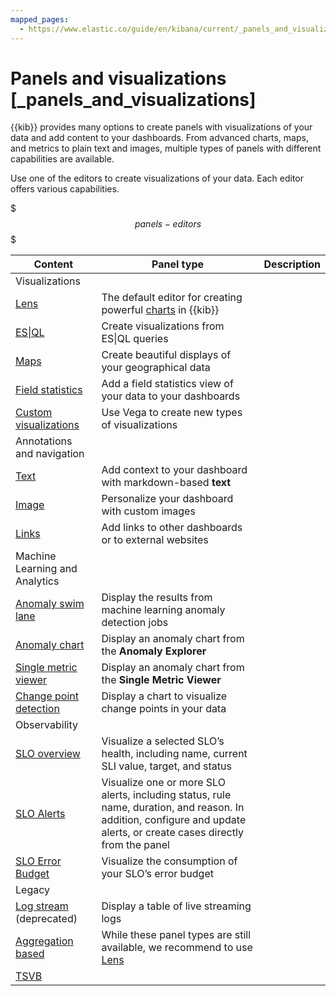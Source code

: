 ```yaml
---
mapped_pages:
  - https://www.elastic.co/guide/en/kibana/current/_panels_and_visualizations.html
---
```


# Panels and visualizations [_panels_and_visualizations]

{{kib}} provides many options to create panels with visualizations of your data and add content to your dashboards. From advanced charts, maps, and metrics to plain text and images, multiple types of panels with different capabilities are available.

Use one of the editors to create visualizations of your data. Each editor offers various capabilities.

$$$panels-editors$$$

| **Content** | **Panel type** | **Description** |
| --- | --- | --- |
| Visualizations | |  |
| [Lens](visualize/lens.md) | The default editor for creating powerful [charts](visualize/supported-chart-types.md) in {{kib}} |
| [ES&#124;QL](https://www.elastic.co/guide/en/elasticsearch/reference/current/esql-kibana.md) | Create visualizations from ES&#124;QL queries |
| [Maps](visualize/maps.md) | Create beautiful displays of your geographical data |
| [Field statistics](visualize/field-statistics.md) | Add a field statistics view of your data to your dashboards |
| [Custom visualizations](visualize/custom-visualizations-with-vega.md) | Use Vega to create new types of visualizations |
| Annotations and navigation | | |
| [Text](visualize/text-panels.md) | Add context to your dashboard with markdown-based **text** |
| [Image](visualize/image-panels.md) | Personalize your dashboard with custom images |
| [Links](visualize/link-panels.md) | Add links to other dashboards or to external websites |
| Machine Learning and Analytics | | |
| [Anomaly swim lane](machine-learning/machine-learning-in-kibana/xpack-ml-anomalies.md) | Display the results from machine learning anomaly detection jobs |
| [Anomaly chart](machine-learning/machine-learning-in-kibana/xpack-ml-anomalies.md) | Display an anomaly chart from the **Anomaly Explorer** |
| [Single metric viewer](machine-learning/machine-learning-in-kibana/xpack-ml-anomalies.md) | Display an anomaly chart from the **Single Metric Viewer** |
| [Change point detection](machine-learning/machine-learning-in-kibana/xpack-ml-aiops.md#change-point-detection) | Display a chart to visualize change points in your data |
| Observability | | |
| [SLO overview](https://www.elastic.co/guide/en/observability/current/slo.md) | Visualize a selected SLO’s health, including name, current SLI value, target, and status |
| [SLO Alerts](https://www.elastic.co/guide/en/observability/current/slo.md) | Visualize one or more SLO alerts, including status, rule name, duration, and reason. In addition, configure and update alerts, or create cases directly from the panel |
| [SLO Error Budget](https://www.elastic.co/guide/en/observability/current/slo.md) | Visualize the consumption of your SLO’s error budget |
| Legacy | | |
| [Log stream](https://www.elastic.co/guide/en/kibana/current/observability.html#logs-app) (deprecated) | Display a table of live streaming logs |
| [Aggregation based](visualize/legacy-editors/aggregation-based.md#add-aggregation-based-visualization-panels) | While these panel types are still available, we recommend to use [Lens](visualize/lens.md) |
| [TSVB](visualize/legacy-editors/tsvb.md#tsvb-panel) |
